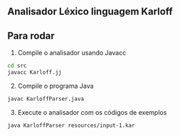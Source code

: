 ## Analisador Léxico linguagem Karloff

## Para rodar
1. Compile o analisador usando Javacc 
```bash
cd src
javacc Karloff.jj
```
2. Compile o programa Java
```bash
javac KarloffParser.java
```
3. Execute o analisador com os códigos de exemplos
```bash
java KarloffParser resources/input-1.kar
```